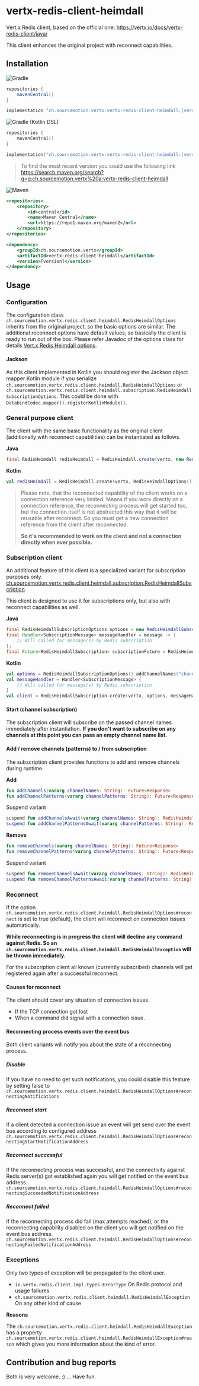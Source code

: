 # vertx-redis-client-heimdall

Vert.x Redis client, based on the official one: https://vertx.io/docs/vertx-redis-client/java/

This client enhances the original project with reconnect capabilities.

## Installation
![Gradle](doc/gradle.png)
```groovy
repositories {
    mavenCentral()
}

implementation "ch.sourcemotion.vertx:vertx-redis-client-heimdall:[version]"
```

![Gradle](doc/gradle.png) (Kotlin DSL)
```kotlin
repositories {
    mavenCentral()
}

implementation("ch.sourcemotion.vertx:vertx-redis-client-heimdall:[version]")
```
> To find the most recent version you could use the following link
> https://search.maven.org/search?q=g:ch.sourcemotion.vertx%20a:vertx-redis-client-heimdall
  
![Maven](doc/maven.png)
```xml
<repositories>
    <repository>
        <id>central</id>
        <name>Maven Central</name>
        <url>https://repo1.maven.org/maven2</url>
    </repository>
</repositories>

<dependency>
    <groupId>ch.sourcemotion.vertx</groupId>
    <artifactId>vertx-redis-client-heimdall</artifactId>
    <version>[version]</version>
</dependency>
```

## Usage
### Configuration

The configuration class `ch.sourcemotion.vertx.redis.client.heimdall.RedisHeimdallOptions` inherits from the original 
project, so the basic options are similar. The additional reconnect options have default values, so basically
the client is ready to run out of the box. Please refer Javadoc of the options class for details 
[Vert.x Redis Heimdall options](https://github.com/wem/vertx-redis-client-heimdall/blob/main/src/main/kotlin/ch/sourcemotion/vertx/redis/client/heimdall/RedisHeimdallOptions.kt).

#### Jackson
As this client implemented in Kotlin you should register the Jackson object mapper Kotlin module if you serialize
`ch.sourcemotion.vertx.redis.client.heimdall.RedisHeimdallOptions` or `ch.sourcemotion.vertx.redis.client.heimdall.subscription.RedisHeimdallSubscriptionOptions`.
This could be done with `DatabindCodec.mapper().registerKotlinModule()`.

### General purpose client

The client with the same basic functionality as the original client (additionally with reconnect capabilities) can be instantiated as follows.

**Java**
```java
final RedisHeimdall redisHeimdall = RedisHeimdall.create(vertx, new RedisHeimdallOptions());
```

**Kotlin**
```kotlin
val redisHeimdall = RedisHeimdall.create(vertx, RedisHeimdallOptions())
```

> Please note, that the reconnected capability of the client works on a connection reference very limited.
> Means if you work directly on a connection reference, the reconnecting process will get started too, but
> the connection itself is not abstracted this way that it will be reusable after reconnect. So you must get a
> new connection reference from the client after reconnected.
>
> **So it's recommended to work on the client and not a connection directly when ever possible.**  

### Subscription client

An additional feature of this client is a specialized variant for subscription purposes only.
[ch.sourcemotion.vertx.redis.client.heimdall.subscription.RedisHeimdallSubscription](https://github.com/wem/vertx-redis-client-heimdall/blob/main/src/main/kotlin/ch/sourcemotion/vertx/redis/client/heimdall/subscription/RedisHeimdallSubscription.kt).

This client is designed to use it for subscriptions only, but also with reconnect capabilities as well.

**Java**
```java
final RedisHeimdallSubscriptionOptions options = new RedisHeimdallSubscriptionOptions().addChannelNames("channel-to-subscribe").addChannelPatterns(""channel-pattern-to-subscribe"")
final Handler<SubscriptionMessage> messageHandler = message -> {
    // Will called for message(s) by Redis subscription
};
final Future<RedisHeimdallSubscription> subscriptionFuture = RedisHeimdallSubscription.create(vertx, options, messageHandler);
```

**Kotlin**
```kotlin
val options = RedisHeimdallSubscriptionOptions().addChannelNames("channel-to-subscribe").addChannelPatterns("channel-pattern-to-subscribe")
val messageHandler = Handler<SubscriptionMessage> {
    // Will called for message(s) by Redis subscription
}
val client = RedisHeimdallSubscription.create(vertx, options, messageHandler).await()
```

#### Start (channel subscription)
The subscription client will subscribe on the passed channel names immediately after instantiation.
**If you don't want to subscribe on any channels at this point you can pass an empty channel name list.**

#### Add / remove channels (patterns)  to / from subscription
The subscription client provides functions to add and remove channels during runtime.

**Add**
```kotlin
fun addChannels(vararg channelNames: String): Future<Response>
fun addChannelPatterns(vararg channelPatterns: String): Future<Response>
```

Suspend variant
``` kotlin
suspend fun addChannelsAwait(vararg channelNames: String): RedisHeimdallSubscription
suspend fun addChannelPatternsAwait(vararg channelPatterns: String): RedisHeimdallSubscription
```

**Remove**
```kotlin
fun removeChannels(vararg channelNames: String): Future<Response>
fun removeChannelPatterns(vararg channelPatterns: String): Future<Response>
```

Suspend variant
```kotlin
suspend fun removeChannelsAwait(vararg channelNames: String): RedisHeimdallSubscription
suspend fun removeChannelPatternsAwait(vararg channelPatterns: String): RedisHeimdallSubscription
```

### Reconnect
If the option `ch.sourcemotion.vertx.redis.client.heimdall.RedisHeimdallOptions#reconnect` is set to true (default), 
the client will reconnect on connection issues automatically. 

**While reconnecting is in progress the client will decline any command against Redis. So an
`ch.sourcemotion.vertx.redis.client.heimdall.RedisHeimdallException` will be thrown immediately.**

For the subscription client all known (currently subscribed) channels will get registered again after a successful reconnect.

#### Causes for reconnect
The client should cover any situation of connection issues.
- If the TCP connection got lost
- When a command did signal with a connection issue.

#### Reconnecting process events over the event bus
Both client variants will notify you about the state of a reconnecting process.

##### Disable
If you have no need to get such notifications, you could disable this feature by setting false to
`ch.sourcemotion.vertx.redis.client.heimdall.RedisHeimdallOptions#reconnectingNotifications`

##### Reconnect start
If a client detected a connection issue an event will get send over the event bus according to configured address
`ch.sourcemotion.vertx.redis.client.heimdall.RedisHeimdallOptions#reconnectingStartNotificationAddress`

##### Reconnect successful
If the reconnecting process was successful, and the connectivity against Redis server(s) got established again
you will get notified on the event bus address.
`ch.sourcemotion.vertx.redis.client.heimdall.RedisHeimdallOptions#reconnectingSucceededNotificationAddress`

##### Reconnect failed
If the reconnecting process did fail (max attempts reached), or the reconnecting capability disabled on the client 
you will get notified on the event bus address.
`ch.sourcemotion.vertx.redis.client.heimdall.RedisHeimdallOptions#reconnectingFailedNotificationAddress`

### Exceptions
Only two types of exception will be propagated to the client user.
- `io.vertx.redis.client.impl.types.ErrorType` On Redis protocol and usage failures
- `ch.sourcemotion.vertx.redis.client.heimdall.RedisHeimdallException` On any other kind of cause

**Reasons**

The `ch.sourcemotion.vertx.redis.client.heimdall.RedisHeimdallException` has a property
`ch.sourcemotion.vertx.redis.client.heimdall.RedisHeimdallException#reason` which gives you more information
about the kind of error.

## Contribution and bug reports
Both is very welcome. :) ... Have fun.
